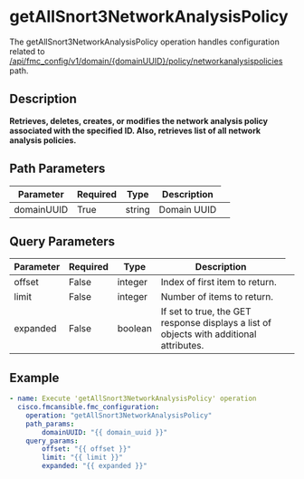 # getAllSnort3NetworkAnalysisPolicy

The getAllSnort3NetworkAnalysisPolicy operation handles configuration related to [/api/fmc_config/v1/domain/{domainUUID}/policy/networkanalysispolicies](/paths//api/fmc_config/v1/domain/{domain_uuid}/policy/networkanalysispolicies.md) path.&nbsp;
## Description
**Retrieves, deletes, creates, or modifies the network analysis policy associated with the specified ID. Also, retrieves list of all network analysis policies.**

## Path Parameters
| Parameter | Required | Type | Description |
| --------- | -------- | ---- | ----------- |
| domainUUID | True | string <td colspan=3> Domain UUID |

## Query Parameters
| Parameter | Required | Type | Description |
| --------- | -------- | ---- | ----------- |
| offset | False | integer <td colspan=3> Index of first item to return. |
| limit | False | integer <td colspan=3> Number of items to return. |
| expanded | False | boolean <td colspan=3> If set to true, the GET response displays a list of objects with additional attributes. |

## Example
```yaml
- name: Execute 'getAllSnort3NetworkAnalysisPolicy' operation
  cisco.fmcansible.fmc_configuration:
    operation: "getAllSnort3NetworkAnalysisPolicy"
    path_params:
        domainUUID: "{{ domain_uuid }}"
    query_params:
        offset: "{{ offset }}"
        limit: "{{ limit }}"
        expanded: "{{ expanded }}"

```